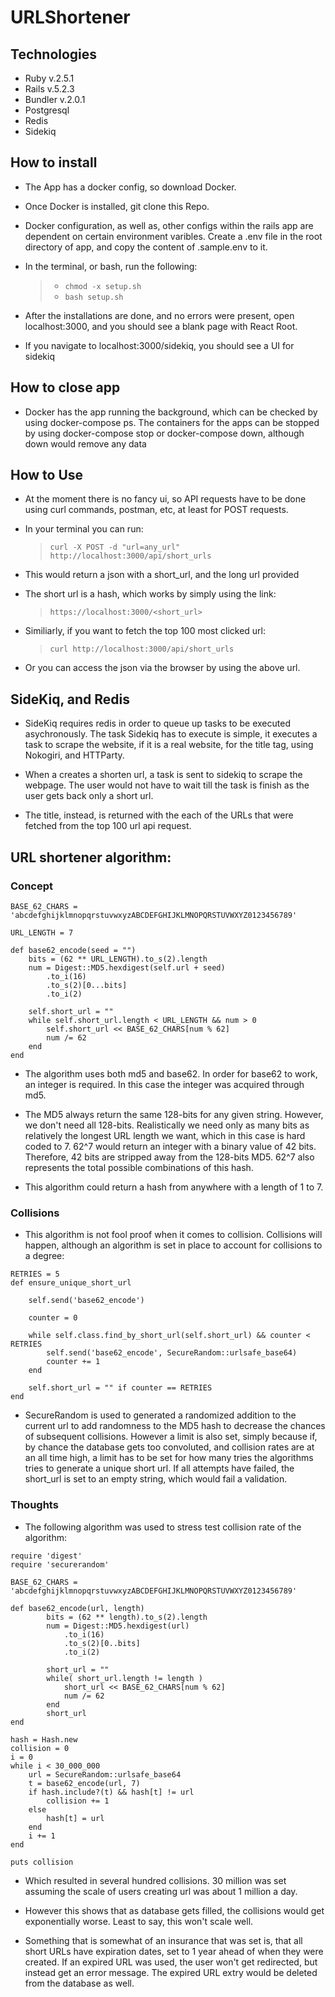 # URLShortener

## Technologies
* Ruby v.2.5.1
* Rails v.5.2.3
* Bundler v.2.0.1
* Postgresql
* Redis
* Sidekiq

## How to install
* The App has a docker config, so download Docker.

* Once Docker is installed, git clone this Repo.

* Docker configuration, as well as, other configs within the rails app are dependent on certain environment varibles. Create a .env file in the root directory of app, and copy the content of .sample.env to it.

* In the terminal, or bash, run the following:
    > * ```chmod -x setup.sh ```
    > * ```bash setup.sh```

* After the installations are done, and no errors were present, open localhost:3000, and you should see a blank page with React Root.

* If you navigate to localhost:3000/sidekiq, you should see a UI for sidekiq

## How to close app
* Docker has the app running the background, which can be checked by using docker-compose ps. The containers for the apps can be stopped by using docker-compose stop or docker-compose down, although down would remove any data 

## How to Use
* At the moment there is no fancy ui, so API requests have to be done using curl commands, postman, etc, at least for POST requests.

* In your terminal you can run: 
    > ```curl -X POST -d "url=any_url"  http://localhost:3000/api/short_urls```

* This would return a json with a short_url, and the long url provided

* The short url is a hash, which works by simply using the link:
    > ```https://localhost:3000/<short_url>```

* Similiarly, if you want to fetch the top 100 most clicked url:
    > ```curl http://localhost:3000/api/short_urls```

* Or you can access the json via the browser by using the above url.

## SideKiq, and Redis
* SideKiq requires redis in order to queue up tasks to be executed asychronously. The task Sidekiq has to execute is simple, it executes a task to scrape the website, if it is a real website, for the title tag, using Nokogiri, and HTTParty.

* When a creates a shorten url, a task is sent to sidekiq to scrape the webpage. The user would not have to wait till the task is finish as the user gets back only a short url.

* The title, instead, is returned with the each of the URLs that were fetched from the top 100 url api request.

## URL shortener algorithm:
### Concept
```
BASE_62_CHARS = 'abcdefghijklmnopqrstuvwxyzABCDEFGHIJKLMNOPQRSTUVWXYZ0123456789'

URL_LENGTH = 7

def base62_encode(seed = "")
    bits = (62 ** URL_LENGTH).to_s(2).length 
    num = Digest::MD5.hexdigest(self.url + seed)
        .to_i(16)
        .to_s(2)[0...bits]
        .to_i(2)
        
    self.short_url = ""
    while self.short_url.length < URL_LENGTH && num > 0
        self.short_url << BASE_62_CHARS[num % 62]
        num /= 62
    end
end
```

* The algorithm uses both md5 and base62. In order for base62 to work, an integer is required. In this case the integer was acquired through md5. 

* The MD5 always return the same 128-bits for any given string. However, we don't need all 128-bits. Realistically we need only as many bits as relatively the longest URL length we want, which in this case is hard coded to 7. 62^7 would return an integer with a binary value of 42 bits. Therefore, 42 bits are stripped away from the 128-bits MD5. 62^7 also represents the total possible combinations of this hash.

* This algorithm could return a hash from anywhere with a length of 1 to 7.

### Collisions
* This algorithm is not fool proof when it comes to collision. Collisions will happen, although an algorithm is set in place to account for collisions to a degree:
```
RETRIES = 5
def ensure_unique_short_url
    
    self.send('base62_encode')

    counter = 0

    while self.class.find_by_short_url(self.short_url) && counter < RETRIES
        self.send('base62_encode', SecureRandom::urlsafe_base64)
        counter += 1
    end

    self.short_url = "" if counter == RETRIES
end
```
* SecureRandom is used to generated a randomized addition to the current url to add randomness to the MD5 hash to decrease the chances of subsequent collisions. However a limit is also set, simply because if, by chance the database gets too convoluted, and collision rates are at an all time high, a limit has to be set for how many tries the algorithms tries to generate a unique short url. If all attempts have failed, the short_url is set to an empty string, which would fail a validation.

### Thoughts
* The following algorithm was used to stress test collision rate of the algorithm: 

```
require 'digest'
require 'securerandom'

BASE_62_CHARS = 'abcdefghijklmnopqrstuvwxyzABCDEFGHIJKLMNOPQRSTUVWXYZ0123456789'

def base62_encode(url, length)
        bits = (62 ** length).to_s(2).length 
        num = Digest::MD5.hexdigest(url)
            .to_i(16)
            .to_s(2)[0..bits]
            .to_i(2)
            
        short_url = ""
        while( short_url.length != length )
            short_url << BASE_62_CHARS[num % 62]
            num /= 62
        end
        short_url
end

hash = Hash.new
collision = 0 
i = 0
while i < 30_000_000
    url = SecureRandom::urlsafe_base64
    t = base62_encode(url, 7)
    if hash.include?(t) && hash[t] != url
        collision += 1
    else 
        hash[t] = url
    end
    i += 1
end

puts collision
```

* Which resulted in several hundred collisions. 30 million was set assuming the scale of users creating url was about 1 million a day.

* However this shows that as database gets filled, the collisions would get exponentially worse. Least to say, this won't scale well.

* Something that is somewhat of an insurance that was set is, that all short URLs have expiration dates, set to 1 year ahead of when they were created. If an expired URL was used, the user won't get redirected, but instead get an error message. The expired URL extry would be deleted from the database as well.




